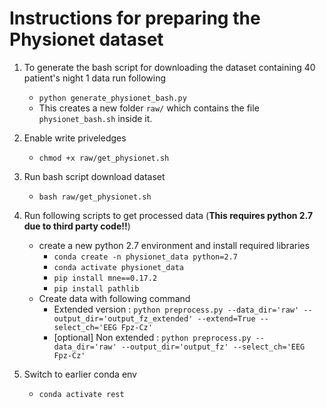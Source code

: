 # Instructions for preparing the Physionet dataset

1. To generate the bash script for downloading the dataset containing 40 patient's night 1 data run following
	- ```python generate_physionet_bash.py```
	- This creates a new folder ```raw/``` which contains the file ```physionet_bash.sh``` inside it.

2. Enable write priveledges
	- ```chmod +x raw/get_physionet.sh```

3. Run bash script download dataset
	- ```bash raw/get_physionet.sh```

4. Run following scripts to get processed data (**This requires python 2.7 due to third party code!!**) 
	- create a new python 2.7 environment and install required libraries
		- ```conda create -n physionet_data python=2.7```
		- ```conda activate physionet_data```
		- ```pip install mne==0.17.2```
		- ```pip install pathlib```
	- Create data with following command 
		- Extended version : ```python preprocess.py --data_dir='raw' --output_dir='output_fz_extended' --extend=True --select_ch='EEG Fpz-Cz'```
		- [optional] Non extended : ```python preprocess.py --data_dir='raw' --output_dir='output_fz' --select_ch='EEG Fpz-Cz'```

5. Switch to earlier conda env
	- ```conda activate rest```
	
